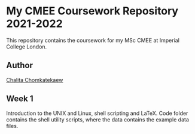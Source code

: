 # My CMEE Coursework Repository 2021-2022

This repository contains the coursework for my MSc CMEE at Imperial College London.

## Author

[Chalita Chomkatekaew](https://orcid.org/0000-0003-2543-1045/) 

## Week 1

Introduction to the UNIX and Linux, shell scripting and LaTeX. Code folder contains the shell utility scripts, where the data contains the example data files.




